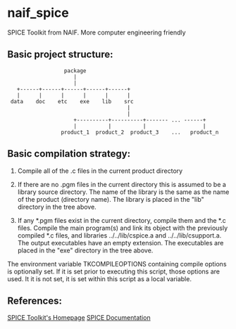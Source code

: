 # naif_spice
SPICE Toolkit from NAIF. More computer engineering friendly

## Basic project structure:

                      package
                         |
                         |
       +------+------+------+------+------+
       |      |      |      |      |      | 
     data    doc    etc    exe    lib    src
                                          |
                                          |
                         +----------+----------+------- ... ------+
                         |          |          |                  |
                     product_1  product_2  product_3    ...   product_n

## Basic compilation strategy:

1. Compile all of the .c files in the current product directory

2. If there are no .pgm files in the current directory this
   is assumed to be a library source directory.  The name
   of the library is the same as the name of the product 
   (directory name). The library is placed in the "lib" directory
   in the tree above.

3. If any *.pgm files exist in the current directory, compile 
   them and the *.c files. Compile the main program(s) and link
   its object with the previously compiled *.c files, and libraries
   ../../lib/cspice.a and ../../lib/csupport.a. The output 
   executables have an empty extension.  The executables are
   placed in the "exe" directory in the tree above.
         
The environment variable TKCOMPILEOPTIONS containing compile options 
is optionally set. If it is set prior to executing this script,
those options are used. It it is not set, it is set within this
script as a local variable.

## References:

[SPICE Toolkit's Homepage](https://naif.jpl.nasa.gov/naif/toolkit.html "SPICE Toolkit's Homepage at NAIF")
[SPICE Documentation](https://naif.jpl.nasa.gov/naif/documentation.html "SPICE Documentation at NAIF")
